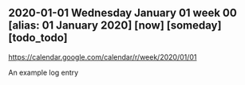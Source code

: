 ﻿## 2020-01-01 Wednesday January 01 week 00 [alias: 01 January 2020] [now] [someday] [todo_todo]
https://calendar.google.com/calendar/r/week/2020/01/01





An example log entry